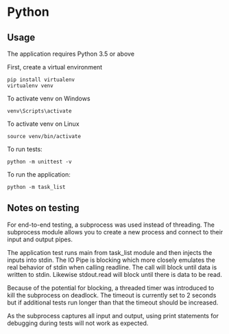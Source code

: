 Python
=====
Usage
-----
The application requires Python 3.5 or above

First, create a virtual environment
```
pip install virtualenv
virtualenv venv
```

To activate venv on Windows
```
venv\Scripts\activate
```

To activate venv on Linux
```
source venv/bin/activate
```

To run tests:
```
python -m unittest -v
```

To run the application:
```
python -m task_list
```

Notes on testing
----------------
For end-to-end testing, a subprocess was used instead of threading. The subprocess module allows
you to create a new process and connect to their input and output pipes. 

The application test runs main from task_list module and then injects the inputs into stdin. 
The IO Pipe is blocking which more closely emulates the real behavior of stdin when calling readline. 
The call will block until data is written to stdin. 
Likewise stdout.read will block until there is data to be read.

Because of the potential for blocking, a threaded timer was introduced 
to kill the subprocess on deadlock. The timeout is currently set to 2 seconds
but if additional tests run longer than that the timeout should be increased.

As the subprocess captures all input and output, using print statements for debugging during tests
will not work as expected. 